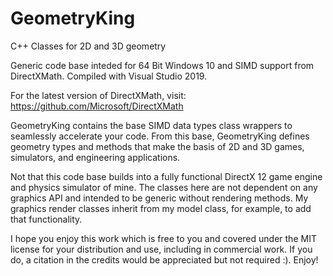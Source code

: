 # GeometryKing
C++ Classes for 2D and 3D geometry 

Generic code base inteded for 64 Bit Windows 10 and SIMD support from DirectXMath.  Compiled with Visual Studio 2019.

For the latest version of DirectXMath, visit:
<https://github.com/Microsoft/DirectXMath>

GeometryKing contains the base SIMD data types class wrappers to seamlessly accelerate your code. From this base, GeometryKing defines geometry types and methods that make the basis of 2D and 3D games, simulators, and engineering applications.  

Not that this code base builds into a fully functional DirectX 12 game engine and physics simulator of mine.  The classes here are not dependent on any graphics API and intended to be generic without rendering methods.  My graphics render classes inherit from my model class, for example, to add that functionality.

I hope you enjoy this work which is free to you and covered under the MIT license for your distribution and use, including in commercial work.  If you do, a citation in the credits would be appreciated but not required :).  Enjoy!
